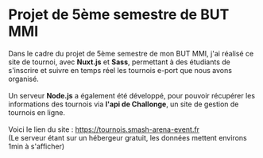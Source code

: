 # Projet de 5ème semestre de BUT MMI

Dans le cadre du projet de 5ème semestre de mon BUT MMI, j'ai réalisé ce site de tournoi, avec **Nuxt.js** et **Sass**, permettant à des étudiants de s'inscrire et suivre en temps réel les tournois e-port que nous avons organisé.
<br/>
<br/>
Un serveur **Node.js** a également été développé, pour pouvoir récupérer les informations des tournois via **l'api de Challonge**, un site de gestion de tournois en ligne.
<br/>
<br/>
Voici le lien du site : https://tournois.smash-arena-event.fr
<br/>
(Le serveur étant sur un hébergeur gratuit, les données mettent environs 1min à s'afficher)
